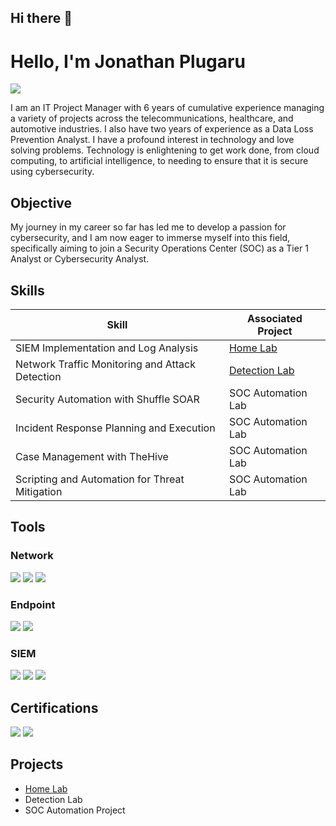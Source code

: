 ## Hi there 👋

<!--
**jplugaru/jplugaru** is a ✨ _special_ ✨ repository because its `README.md` (this file) appears on your GitHub profile.

Here are some ideas to get you started:

- 🔭 I’m currently working on ...
- 🌱 I’m currently learning ...
- 👯 I’m looking to collaborate on ...
- 🤔 I’m looking for help with ...
- 💬 Ask me about ...
- 📫 How to reach me: ...
- 😄 Pronouns: ...
- ⚡ Fun fact: ...
-->

# Hello, I'm Jonathan Plugaru
<a href="[https://linkedin.com](https://www.linkedin.com/in/jonathanplugaru/)"><img src="https://img.shields.io/badge/-LinkedIn-0072b1?&style=for-the-badge&logo=linkedin&logoColor=white" /></a>


I am an IT Project Manager with 6 years of cumulative experience managing a variety of projects across the telecommunications, healthcare, and automotive industries. I also have two years of experience as a Data Loss Prevention Analyst. I have a profound interest in technology and love solving problems. Technology is enlightening to get work done, from cloud computing, to artificial intelligence, to needing to ensure that it is secure using cybersecurity.

## Objective

My journey in my career so far has led me to develop a passion for cybersecurity, and I am now eager to immerse myself into this field, specifically aiming to join a Security Operations Center (SOC) as a Tier 1 Analyst or Cybersecurity Analyst.

## Skills

| Skill                                         | Associated Project         |
|-----------------------------------------------|----------------------------|
| SIEM Implementation and Log Analysis          | <a href="https://github.com/jplugaru/Homelab">Home Lab</a>|
| Network Traffic Monitoring and Attack Detection | <a href="https://google.com">Detection Lab</a>|
| Security Automation with Shuffle SOAR         | SOC Automation Lab|
| Incident Response Planning and Execution      | SOC Automation Lab|
| Case Management with TheHive                  | SOC Automation Lab|
| Scripting and Automation for Threat Mitigation | SOC Automation Lab|

## Tools

### Network
<div>
    <img src="https://img.shields.io/badge/-Wireshark-1679A7?&style=for-the-badge&logo=Wireshark&logoColor=white" />
    <img src="https://img.shields.io/badge/-Suricata-EF3B2D?&style=for-the-badge&logo=Suricata&logoColor=white" />
    <img src="https://img.shields.io/badge/-Zeek-777BB4?&style=for-the-badge&logo=Zeek&logoColor=white" />
</div>

### Endpoint
<div>
    <img src="https://img.shields.io/badge/-Microsoft_Defender_for_Endpoint-00A4EF?&style=for-the-badge&logo=Microsoft&logoColor=white" />
    <img src="https://img.shields.io/badge/-Velociraptor-4B275F?&style=for-the-badge&logo=Velociraptor&logoColor=white" />
</div>

### SIEM
<div>
    <img src="https://img.shields.io/badge/-Microsoft_Sentinel-0078D4?&style=for-the-badge&logo=Microsoft&logoColor=white" />
    <img src="https://img.shields.io/badge/-Splunk-000000?&style=for-the-badge&logo=Splunk&logoColor=white" />
    <img src="https://img.shields.io/badge/-Elastic-005571?&style=for-the-badge&logo=Elastic&logoColor=white" />
</div>

## Certifications
<div>
<img src="https://img.shields.io/badge/-Security%2B-FF0000?&style=for-the-badge&logo=CompTIA&logoColor=white" />
<img src="https://img.shields.io/badge/-PMP-007ACC?&style=for-the-badge&logo=project-management&logoColor=white" />

</div>

## Projects
- <a href="https://github.com/jplugaru/Homelab">Home Lab</a>
- Detection Lab
- SOC Automation Project
